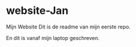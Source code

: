 # website-Jan

Mijn Website
Dit is de readme van mijn eerste repo.

En dit is vanaf mijn laptop geschreven.

